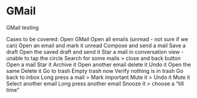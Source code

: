 # GMail
GMail testing

Cases to be covered:
Open GMail
  Open all emails (unread - not sure if we can)
  Open an email and mark it unread
Compose and send a mail
  Save a draft
  Open the saved draft and send it
Star a mail in conversation view - unable to tap the circle
Search for some mails > close and back button
Open a mail 
  Star it 
  Archive it
Open another email
  delete it
  Undo it
  Open the same 
  Delete it
Go to trash
  Empty trash now
  Verify nothing is in trash
Go back to inbox
  Long press a mail > Mark important
  Mute it > Undo it
  Mute it
  Select another email
  Long press another email
  Snooze it > choose a “till time”


